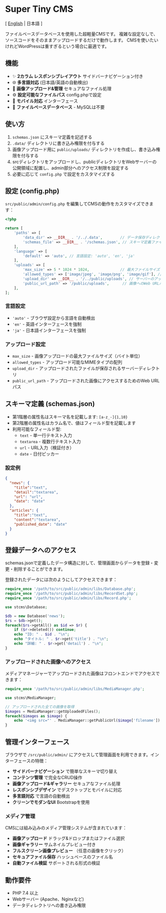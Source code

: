 # Super Tiny CMS

[ [English](README.md) | 日本語 ]

ファイルベースデータベースを使用した超軽量CMSです。
複雑な設定なしで、ソースコードをそのままアップロードするだけで動作します。
CMSを使いたいけれどWordPressは重すぎるという場合に最適です。


## 機能

- ✨ **2カラム レスポンシブレイアウト** サイドバーナビゲーション付き
- 🌐 **多言語対応** (日本語/英語の自動検出)
- 📸 **画像アップロード&管理** セキュアなファイル処理
- ⚙️ **設定可能なファイルパス** config.phpで設定
- 📱 **モバイル対応** インターフェース
- 📁 **ファイルベースデータベース** - MySQLは不要


## 使い方

1. `schemas.json` にスキーマ定義を記述する
2. `.data/` ディレクトリに書き込み権限を付与する
3. 画像アップロード用に `public/uploads/` ディレクトリを作成し、書き込み権限を付与する
4. srcディレクトリをアップロードし、publicディレクトリをWebサーバーの公開領域に配置し、admin部分へのアクセス制限を設定する
5. 必要に応じて `config.php` で設定をカスタマイズする


## 設定 (config.php)

`src/public/admin/config.php` を編集してCMSの動作をカスタマイズできます：

```php
<?php

return [
    'paths' => [
        'data_dir' => __DIR__ . '/../.data',        // データ保存ディレクトリ
        'schemas_file' => __DIR__ . '/schemas.json', // スキーマ定義ファイル
    ],
    'language' => [
        'default' => 'auto', // 言語設定: 'auto', 'en', 'ja'
    ],
    'uploads' => [
        'max_size' => 5 * 1024 * 1024,              // 最大ファイルサイズ (5MB)
        'allowed_types' => ['image/jpeg', 'image/png', 'image/gif'], // 許可される画像タイプ
        'upload_dir' => __DIR__ . '/../public/uploads', // サーバーのアップロードディレクトリ
        'public_url_path' => '/public/uploads',      // 画像へのWeb URLパス
    ],
];
```

### 言語設定

- `'auto'` - ブラウザ設定から言語を自動検出
- `'en'` - 英語インターフェースを強制
- `'ja'` - 日本語インターフェースを強制

### アップロード設定

- `max_size` - 画像アップロードの最大ファイルサイズ（バイト単位）
- `allowed_types` - アップロード可能なMIMEタイプの配列
- `upload_dir` - アップロードされたファイルが保存されるサーバーディレクトリ
- `public_url_path` - アップロードされた画像にアクセスするためのWeb URLパス


## スキーマ定義 (schemas.json)

- 第1階層の属性名はスキーマ名を記載します: `[a-z_-]{1,10}`
- 第2階層の属性名はカラム名で、値はフィールド型を記載します
- 利用可能なフィールド型:
    - `text` - 単一行テキスト入力
    - `textarea` - 複数行テキスト入力
    - `url` - URL入力（検証付き）
    - `date` - 日付ピッカー

### 設定例

```json
{
  "news": {
    "title":"text",
    "detail":"textarea",
    "url": "url",
    "date": "date"
  },
  "articles": {
    "title":"text",
    "content":"textarea",
    "published_date": "date"
  }
}
```


## 登録データへのアクセス

schemas.jsonで定義したデータ構造に対して、管理画面からデータを登録・変更・削除することができます。

登録されたデータには次のようにしてアクセスできます：

```php
require_once '/path/to/src/public/admin/libs/Database.php';
require_once '/path/to/src/public/admin/libs/RecordSet.php';
require_once '/path/to/src/public/admin/libs/Record.php';

use stcms\Database;

$db = new Database('news');
$rs = $db->get();
foreach($rs->getAll() as $id => $r) {
    if ($r->deleted()) continue;
    echo "ID: " . $id . "\n";
    echo "タイトル: " . $r->get('title') . "\n";
    echo "詳細: " . $r->get('detail') . "\n";
}
```

### アップロードされた画像へのアクセス

メディアマネージャーでアップロードされた画像はフロントエンドでアクセスできます：

```php
require_once '/path/to/src/public/admin/libs/MediaManager.php';

use stcms\MediaManager;

// アップロードされた全ての画像を取得
$images = MediaManager::getUploadedFiles();
foreach($images as $image) {
    echo '<img src="' . MediaManager::getPublicUrl($image['filename']) . '" alt="">';
}
```


## 管理インターフェース

ブラウザで `/src/public/admin/` にアクセスして管理画面を利用できます。インターフェースの特徴：

- **サイドバーナビゲーション** で簡単なスキーマ切り替え
- **コンテンツ管理** で完全なCRUD操作
- **画像アップロード&ギャラリー** セキュアなファイル処理
- **レスポンシブデザイン** でデスクトップとモバイルに対応
- **多言語対応** で言語の自動検出
- **クリーンでモダンなUI** Bootstrapを使用

### メディア管理

CMSには組み込みのメディア管理システムが含まれています：

- **画像アップロード** ドラッグ&ドロップまたはファイル選択
- **画像ギャラリー** サムネイルプレビュー付き
- **フルスクリーン画像プレビュー** （任意の画像をクリック）
- **セキュアファイル保存** ハッシュベースのファイル名
- **自動ファイル検証** サポートされる形式の検証


## 動作要件

- PHP 7.4 以上
- Webサーバー (Apache、Nginxなど)
- データディレクトリへの書き込み権限